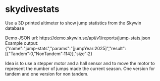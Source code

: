 # skydivestats

Use a 3D printed altimeter to show jump statistics from the Skywin database<p>

Demo JSON url: https://demo.skywin.se/api/v1/reports/jump-stats.json
<br>
Example output:<br> {"name":"jump-stats","params":"[jumpYear:2025]","result":[{"Tandem":0,"NonTandem":114}],"size":2}<p></p>

Idea is to use a stepper motor and a hall sensor and to move the motor to represent the number of jumps made the current season. One version for tandem and one version for non tandem.

